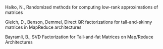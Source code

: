 
Halko, N., Randomized methods for computing low-rank approximations of matrices

Gleich, D., Benson, Demmel, Direct QR factorizations for tall-and-skinny matrices in MapReduce architectures

Bayramli, B., SVD Factorization for Tall-and-fat Matrices on Map/Reduce Architectures

